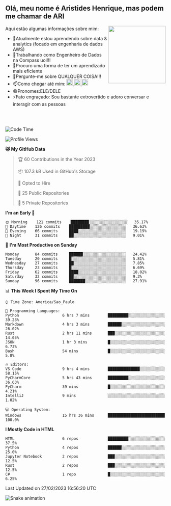 ## Olá, meu nome é Aristides Henrique, mas podem me chamar de ARI

<div >
Aqui estão algumas informações sobre mim:<img align="right" height="180em" src="https://user-images.githubusercontent.com/97318481/177042589-45d62122-82a9-4a32-b3a7-87b322825b2f.png">
</div>

- 🌱Atualmente estou aprendendo sobre data & analytics (focado em engenharia de dados AWS)
- 👯Trabalhando como Engenheiro de Dados na Compass uol!!!
- 🤔Procuro uma forma de ter um aprendizado mais eficiente
- 💬Pergunte-me sobre QUALQUER COISA!!!
- 📫Como chegar até mim:
  <a href="https://www.instagram.com/aryhenry/" target="_blank">
  <img src="https://img.shields.io/badge/-Instagram-%23E4405F?style=for-the-badge&logo=instagram&logoColor=black" height="20px">
  </a>
  <a href="https://www.linkedin.com/in/aristides-henrique/" target="_blank">
  <img src="https://img.shields.io/badge/-LinkedIn-%230077B5?style=for-the-badge&logo=linkedin&logoColor=black" height="20px">
  </a> 
  <a href="mailto:arihenriqueuna@gmail.com">
  <img src="https://img.shields.io/badge/-Gmail-%23333?style=for-the-badge&logo=gmail&logoColor=white" height="20px">
  </a>
- 😄Pronomes:ELE/DELE
- ⚡Fato engraçado: Sou bastante extrovertido e adoro conversar e interagir com as pessoas
<br/>
<br/>

<!--START_SECTION:waka-->
![Code Time](http://img.shields.io/badge/Code%20Time-430%20hrs%203%20mins-blue)

![Profile Views](http://img.shields.io/badge/Profile%20Views-1-blue)

**🐱 My GitHub Data** 

> 🏆 60 Contributions in the Year 2023
 > 
> 📦 107.3 kB Used in GitHub's Storage 
 > 
> 💼 Opted to Hire
 > 
> 📜 25 Public Repositories 
 > 
> 🔑 5 Private Repositories  
 > 
**I'm an Early 🐤** 

```text
🌞 Morning    121 commits    ████████░░░░░░░░░░░░░░░░░   35.17% 
🌇 Daytime    126 commits    █████████░░░░░░░░░░░░░░░░   36.63% 
🌃 Evening    66 commits     ████░░░░░░░░░░░░░░░░░░░░░   19.19% 
🌙 Night      31 commits     ██░░░░░░░░░░░░░░░░░░░░░░░   9.01%

```
📅 **I'm Most Productive on Sunday** 

```text
Monday       84 commits     ██████░░░░░░░░░░░░░░░░░░░   24.42% 
Tuesday      20 commits     █░░░░░░░░░░░░░░░░░░░░░░░░   5.81% 
Wednesday    27 commits     ██░░░░░░░░░░░░░░░░░░░░░░░   7.85% 
Thursday     23 commits     █░░░░░░░░░░░░░░░░░░░░░░░░   6.69% 
Friday       62 commits     ████░░░░░░░░░░░░░░░░░░░░░   18.02% 
Saturday     32 commits     ██░░░░░░░░░░░░░░░░░░░░░░░   9.3% 
Sunday       96 commits     ███████░░░░░░░░░░░░░░░░░░   27.91%

```


📊 **This Week I Spent My Time On** 

```text
⌚︎ Time Zone: America/Sao_Paulo

💬 Programming Languages: 
Python                   6 hrs 7 mins        █████████░░░░░░░░░░░░░░░░   39.23% 
Markdown                 4 hrs 3 mins        ██████░░░░░░░░░░░░░░░░░░░   26.02% 
Rust                     2 hrs 11 mins       ███░░░░░░░░░░░░░░░░░░░░░░   14.05% 
JSON                     1 hr 3 mins         █░░░░░░░░░░░░░░░░░░░░░░░░   6.73% 
Bash                     54 mins             █░░░░░░░░░░░░░░░░░░░░░░░░   5.8%

🔥 Editors: 
VS Code                  9 hrs 4 mins        ██████████████░░░░░░░░░░░   58.15% 
PyCharmCore              5 hrs 43 mins       █████████░░░░░░░░░░░░░░░░   36.63% 
PyCharm                  39 mins             █░░░░░░░░░░░░░░░░░░░░░░░░   4.21% 
IntelliJ                 9 mins              ░░░░░░░░░░░░░░░░░░░░░░░░░   1.02%

💻 Operating System: 
Windows                  15 hrs 36 mins      █████████████████████████   100.0%

```

**I Mostly Code in HTML** 

```text
HTML                     6 repos             █████████░░░░░░░░░░░░░░░░   37.5% 
Python                   4 repos             ██████░░░░░░░░░░░░░░░░░░░   25.0% 
Jupyter Notebook         2 repos             ███░░░░░░░░░░░░░░░░░░░░░░   12.5% 
Rust                     2 repos             ███░░░░░░░░░░░░░░░░░░░░░░   12.5% 
C#                       1 repo              █░░░░░░░░░░░░░░░░░░░░░░░░   6.25%

```



 Last Updated on 27/02/2023 16:56:20 UTC
<!--END_SECTION:waka-->

![Snake animation](https://github.com/arihenrique/arihenrique/blob/output/github-contribution-grid-snake.svg)
